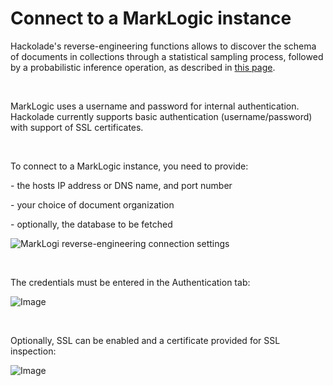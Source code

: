 # Connect to a MarkLogic instance

Hackolade's reverse-engineering functions allows to discover the schema of documents in collections through a statistical sampling process, followed by a probabilistic inference operation, as described in [this page](<Reverseengineeranexistinginstanc.md>).

&nbsp;

MarkLogic uses a username and password for internal authentication.&nbsp; Hackolade currently supports basic authentication (username/password) with support of SSL certificates.

&nbsp;

To connect to a MarkLogic instance, you need to provide:

\- the hosts IP address or DNS name, and port number

\- your choice of document organization

\- optionally, the database to be fetched

![MarkLogi reverse-engineering connection settings](<lib/MarkLogi RE connection settings.png>)

&nbsp;

The credentials must be entered in the Authentication tab:

![Image](<lib/MarkLogic RE authentication tab.png>)

&nbsp;

Optionally, SSL can be enabled and a certificate provided for SSL inspection:

![Image](<lib/MarkLogic RE SSL tab.png>)

